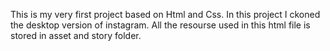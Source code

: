 This is my very first project based on Html and Css.
In this project I ckoned the desktop version of instagram.
All the resourse used in this html file is stored in asset and story folder.
